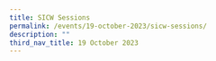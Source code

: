```yaml
---
title: SICW Sessions
permalink: /events/19-october-2023/sicw-sessions/
description: ""
third_nav_title: 19 October 2023
---
```

